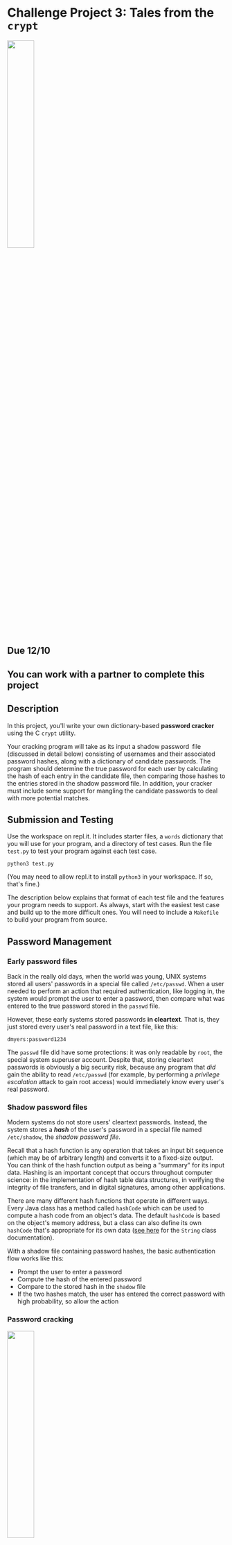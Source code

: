 # Challenge Project 3: Tales from the `crypt`

<img src="https://www.budsartbooks.com/wp-content/uploads/2021/05/ectfc01-tales-from-the-crypt-book_2.jpg" width="35%" />

## Due 12/10

## You can work with a partner to complete this project

## Description

In this project, you'll write your own dictionary-based **password cracker** using
the C `crypt` utility.

Your cracking program will take as its input a shadow password file (discussed in detail below) consisting of usernames and their associated password hashes, along with a dictionary of candidate passwords. The program should determine the true password for each user by calculating the hash of each entry in the candidate file, then comparing those hashes to the entries stored in the shadow password file. In addition, your cracker must include some support for mangling the candidate passwords to deal with more potential matches.

## Submission and Testing

Use the workspace on repl.it. It includes starter files, a `words` dictionary that you will use for your program, and a directory of test cases. Run the file `test.py` to test your program against each test case.

```
python3 test.py
```

(You may need to allow repl.it to install `python3` in your workspace. If so, that's fine.)

The description below explains that format of each test file and the features your program needs to support. As always, start with the easiest test case and build up to the more difficult ones. You will need to include a `Makefile` to build your program from source.


## Password Management

### Early password files
Back in the really old days, when the world was young, UNIX systems stored all users' passwords in a special file called `/etc/passwd`. When a user needed to perform an action that required authentication, like logging in, the system would prompt the user to enter a password, then compare what was entered to the true password stored in the `passwd` file.

However, these early systems stored passwords **in cleartext**. That is, they just stored every user's real password in a text file, like this:

```
dmyers:password1234
```

The `passwd` file did have some protections: it was only readable by `root`, the special system superuser account. Despite that, storing cleartext passwords is obviously a big security risk, because any program that *did* gain the ability to read `/etc/passwd` (for example, by performing a *privilege escalation* attack to gain root access) would immediately know every user's real password.

### Shadow password files

Modern systems do not store users' cleartext passwords. Instead, the system stores a ***hash*** of the user's password in a special file named `/etc/shadow`, the *shadow password file*.

Recall that a hash function is any operation that takes an input bit sequence (which may be of arbitrary length) and converts it to a fixed-size output. You can think of the hash function output as being a "summary" for its input data. Hashing is an important concept that occurs throughout computer science: in the implementation of hash table data structures, in verifying the integrity of file transfers, and in digital signatures, among other applications.

There are many different hash functions that operate in different ways. Every Java class has a method called `hashCode` which can be used to compute a hash code from an object's data. The default `hashCode` is based on the object's memory address, but a class can also define its own `hashCode` that's appropriate for its own data ([see here](https://docs.oracle.com/javase/7/docs/api/java/lang/String.html#hashCode()) for the `String` class documentation).

With a shadow file containing password hashes, the basic authentication flow works like this:

- Prompt the user to enter a password
- Compute the hash of the entered password
- Compare to the stored hash in the `shadow` file
- If the two hashes match, the user has entered the correct password with high probability, so allow the action

### Password cracking

<img src="https://imgs.xkcd.com/comics/how_hacking_works_2x.png" width="35%" />

What if the `shadow` file is compromised? This is not great, but it isn't as bad as leaking users' real passwords. An attacker who manages to obtain the `shadow` file would know the **hash** of each user's password, but not the real passwords themselves.

Therefore, the attacker faces a reverse-engineering problem: given the hash of a user's password, find a **real input password** that can be used to generate that hash. This might be easy for simple hash functions, but real password systems use strong **cryptographic hash functions** that are **one-way**.  That is, there's no way to invert a strong hash function to recover the input for a given hash, so the attacker's only choice is to **try many different inputs** until finding one that produces the desired output.

The simplest approach is to launch a **brute-force** attack by generating all possible candidate passwords and testing each one. This is guaranteed to eventually succeed, but is usually impractical. For example, if we consider a 10 character password that may contain uppercase and lowercase letters and the ten digits 0-9, there are

62<sup>10</sup> = 839299365868340224

possible combinations. Therefore, long, truly random passwords are always strong.

However, weak passwords are significantly easier to crack. For example, if we consider eight character passwords using lowercase letters, there are only

26<sup>8</sup> = 208827064576

That's still a lot, but it's possible to **precompute** every hash for those passwords and store them on a disk using a [rainbow table](https://en.wikipedia.org/wiki/Rainbow_table), a special data structure used to efficiently store pre-computed password hashes.

### Dictionary attacks

For the most part, though, attackers don't even need to resort to brute force attacks. Normal users rarely pick complex passwords and the same general passwords tend to show up repeatedly on different systems. The classic, of course, is simply setting your password to `password`, but smarter users still tend to choose passwords that are based on common words, short phrases, or cultural tropes.

For example, you might think that a password like `2Timothy3:16` is strong, because it's relatively long with a mixture of characters, digits, and symbols, but it's actually incredibly weak. Passwords based on Bible verses, popular band names, characters, or movie quotes are easy to crack because users tend to pick from a relatively small number of choices in each category. Popular word combinations like `bluesky` or `pumpkinspice` are also likely to be chosen by many users, so they also make weak passwords.

A **dictionary attack** starts with a list of candidate passwords, which might be based on real passwords leaked from other systems, and then tests each one. In a large `shadow` file, it's likely that many users will have picked passwords that are already in the dictionary.

An attacker can get more passwords for low cost by applying **mangling rules** to the passwords in the dictionary. For example, taking a short phrase and appending a number (e.g., `pumpkinspice1`) is a common heuristic, but it's easy to take each password in the dictionary and generate ten variations with a digit appended. Capitalizing the first letter of a password is an easy mangle (only one character needs to change), as are common substitutions, as shown in this famous xkcd:

<img src="https://imgs.xkcd.com/comics/password_strength.png" width="40%" />


## The Actual Project

Write a program named `crack.c` that can perform dictionary-based password cracking. Your program will use the `words` file included in the project workspace as its dictionary and the built-in C `crypt` function to calculate hashes, which we'll discuss in more detail below. In addition, your program needs to support two mangling options:

- Toggling the case of the first letter in a dictionary word
- Appending each of the digits 0-9 to a word and testing each of the resulting passwords

### Shadow file format

If you look at the files in the testing directory, you'll see shadow password entries similar to the following:

```
user0:$1$$JCsoZ55UHyLk22.lqSA2U0
user1:$1$$eoTG9D5Fx..7iliLQWPBw/
user2:$1$$VD002Iq9ks/wo/H1EXJtJ0
user3:$1$$30qGDaBgnIhhMssqS04JT1
user4:$1$$HORk2MILG8xV3q4OqTHwX0
```

Each line corresponds to one password entry with the following format:

- The user name, e.g. `user0`. These are dummy values and you won't use them at all.

- A colon separating the user name from the hashed password string.
 
- The first part of the password string, which is always `$1$$`. The number identifies the hash function to use for this password, using standard numbers defined by the `crypt` function. Number `1` corresponds to the md5 hash function, which is not the most secure choice, but is fast. A more realistic option is number `6`, which corresponds to SHA-512, one of the main cryptographic hash functions.

- The actual password hash itself, e.g. `JCsoZ55UHyLk22.lqSA2U0` in the first line of the example above.

### The `crypt.c` program

Your program must support the following options:

- `-i`: specifies the input shadow password  file.

- `-o`: specifies the output file that will store the cracked passwords

- `-d`: specifies the dictionary file that stores the list of candidate passwords. The supplied `words` file is a UNIX dictionary with a large number of words intended for spellchecking.

The basic dictionary attack simply calculates the hashes of every word in the
dictionary, checking for matches with the entries in the shadow  file. You should also support two mangling options:

-  `-n`: append each of the single digits, 0-9, to the end of the candidate.
-  `-c`: toggle the case of the  first letter of the candidate.

These options can be invoked in any combination. It's acceptable to use zero, only one, or both mangling options, but you can only invoke one combination of options each time the program runs. **You must use `getopt` to process the command-line options**.

Here is an example invocation:

```
./crypt -i tests/shadow_no_mangle -o output -d words -c -n
```

The `test.py` script will automatically invoke your program with the appropriate inputs for each test case.


### Calculating hashes with `crypt`

You will use the C crypt function to calculate password hashes. Take a look at
`example.c` to see how it works.

`crypt` takes two arguments: the string to hash and a "salt" string. **Your salt string will
always be `$1$`**. The salt string serves two purposes:
- It begins with a number that identifies the hash function, as discussed above.

- It can contain additional characters that are added to the input string before the hash operation. Doing this increases the effective length of the password, which defeats attacks based on precomputing hashes for short passwords (read the part about the rainbow table attack above). You do not need to add any additional salt characters to your implementation.

### Strategy

This is a complex project. Think about how to build incrementally and test your work as you go. Here is a general strategy to get you through:

- Look at `example.c` and make sure that you understand it and can compile and run it. Experiment with hashing different strings.

- Start by writing the `main` function and using `getopt` to process arguments. You don't need to do anything with all of the arguments yet, but write code to identify that they're present. Review the Benford's Law project if you need a refresher on `getopt`.

- Next, write code to open the input file and loop through each of its lines. Use `strtok` to extract the hash string from each line.

- This next step is the hardest one. Write a function that takes the hash string and the dictionary file name as inputs. Your function should open the dictionary file and loop through the words in contains, one per line. For each word, calculate its hash using `crypt` and compare to the input hash string. If you find a match, return the dictionary word that generated the correct hash. **Every test has a match in the dictionary**.

- Once you can identify the correct passwords for one of the test files, write code to write them to the output file.

- At this point, you should be able to pass the first test case, which uses the input shadow file with no mangling rules.

- Next, add support for the `-c` option to toggle the first letter of each input word. Note that this doesn't require rewriting the entire flow, just add a flag that checks if case toggling is set, and if it is, flip the first letter. You might want to check for any easy way to do that, or review the midterm.

- Finally, add support for the `-d` option. This one is more complex because it needs to append each digit 0-9 to each candidate word and calculate the hash for each combination.

Happy cracking!


### One more thing

<img src="https://static.tvtropes.org/pmwiki/pub/images/paw1.gif" width="40%" />

Student: "I wish I could get an A in this class!"

The Monkey's Paw: *curls*
